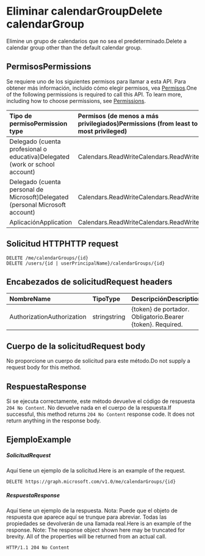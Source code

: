 # <a name="delete-calendargroup"></a><span data-ttu-id="a5cdc-101">Eliminar calendarGroup</span><span class="sxs-lookup"><span data-stu-id="a5cdc-101">Delete calendarGroup</span></span>

<span data-ttu-id="a5cdc-102">Elimine un grupo de calendarios que no sea el predeterminado.</span><span class="sxs-lookup"><span data-stu-id="a5cdc-102">Delete a calendar group other than the default calendar group.</span></span>

## <a name="permissions"></a><span data-ttu-id="a5cdc-103">Permisos</span><span class="sxs-lookup"><span data-stu-id="a5cdc-103">Permissions</span></span>

<span data-ttu-id="a5cdc-p101">Se requiere uno de los siguientes permisos para llamar a esta API. Para obtener más información, incluido cómo elegir permisos, vea [Permisos](../../../concepts/permissions_reference.md).</span><span class="sxs-lookup"><span data-stu-id="a5cdc-p101">One of the following permissions is required to call this API. To learn more, including how to choose permissions, see [Permissions](../../../concepts/permissions_reference.md).</span></span>

| <span data-ttu-id="a5cdc-106">Tipo de permiso</span><span class="sxs-lookup"><span data-stu-id="a5cdc-106">Permission type</span></span>                        | <span data-ttu-id="a5cdc-107">Permisos (de menos a más privilegiados)</span><span class="sxs-lookup"><span data-stu-id="a5cdc-107">Permissions (from least to most privileged)</span></span> |
| :------------------------------------- | :------------------------------------------ |
| <span data-ttu-id="a5cdc-108">Delegado (cuenta profesional o educativa)</span><span class="sxs-lookup"><span data-stu-id="a5cdc-108">Delegated (work or school account)</span></span>     | <span data-ttu-id="a5cdc-109">Calendars.ReadWrite</span><span class="sxs-lookup"><span data-stu-id="a5cdc-109">Calendars.ReadWrite</span></span>                         |
| <span data-ttu-id="a5cdc-110">Delegado (cuenta personal de Microsoft)</span><span class="sxs-lookup"><span data-stu-id="a5cdc-110">Delegated (personal Microsoft account)</span></span> | <span data-ttu-id="a5cdc-111">Calendars.ReadWrite</span><span class="sxs-lookup"><span data-stu-id="a5cdc-111">Calendars.ReadWrite</span></span>                         |
| <span data-ttu-id="a5cdc-112">Aplicación</span><span class="sxs-lookup"><span data-stu-id="a5cdc-112">Application</span></span>                            | <span data-ttu-id="a5cdc-113">Calendars.ReadWrite</span><span class="sxs-lookup"><span data-stu-id="a5cdc-113">Calendars.ReadWrite</span></span>                         |

## <a name="http-request"></a><span data-ttu-id="a5cdc-114">Solicitud HTTP</span><span class="sxs-lookup"><span data-stu-id="a5cdc-114">HTTP request</span></span>

<!-- { "blockType": "ignored" } -->

```http
DELETE /me/calendarGroups/{id}
DELETE /users/{id | userPrincipalName}/calendarGroups/{id}
```

## <a name="request-headers"></a><span data-ttu-id="a5cdc-115">Encabezados de solicitud</span><span class="sxs-lookup"><span data-stu-id="a5cdc-115">Request headers</span></span>

| <span data-ttu-id="a5cdc-116">Nombre</span><span class="sxs-lookup"><span data-stu-id="a5cdc-116">Name</span></span>          | <span data-ttu-id="a5cdc-117">Tipo</span><span class="sxs-lookup"><span data-stu-id="a5cdc-117">Type</span></span>   | <span data-ttu-id="a5cdc-118">Descripción</span><span class="sxs-lookup"><span data-stu-id="a5cdc-118">Description</span></span>               |
| :------------ | :----- | :------------------------ |
| <span data-ttu-id="a5cdc-119">Authorization</span><span class="sxs-lookup"><span data-stu-id="a5cdc-119">Authorization</span></span> | <span data-ttu-id="a5cdc-120">string</span><span class="sxs-lookup"><span data-stu-id="a5cdc-120">string</span></span> | <span data-ttu-id="a5cdc-p102">{token} de portador. Obligatorio.</span><span class="sxs-lookup"><span data-stu-id="a5cdc-p102">Bearer {token}. Required.</span></span> |

## <a name="request-body"></a><span data-ttu-id="a5cdc-123">Cuerpo de la solicitud</span><span class="sxs-lookup"><span data-stu-id="a5cdc-123">Request body</span></span>

<span data-ttu-id="a5cdc-124">No proporcione un cuerpo de solicitud para este método.</span><span class="sxs-lookup"><span data-stu-id="a5cdc-124">Do not supply a request body for this method.</span></span>

## <a name="response"></a><span data-ttu-id="a5cdc-125">Respuesta</span><span class="sxs-lookup"><span data-stu-id="a5cdc-125">Response</span></span>

<span data-ttu-id="a5cdc-p103">Si se ejecuta correctamente, este método devuelve el código de respuesta `204 No Content`. No devuelve nada en el cuerpo de la respuesta.</span><span class="sxs-lookup"><span data-stu-id="a5cdc-p103">If successful, this method returns `204 No Content` response code. It does not return anything in the response body.</span></span>

## <a name="example"></a><span data-ttu-id="a5cdc-128">Ejemplo</span><span class="sxs-lookup"><span data-stu-id="a5cdc-128">Example</span></span>

##### <a name="request"></a><span data-ttu-id="a5cdc-129">Solicitud</span><span class="sxs-lookup"><span data-stu-id="a5cdc-129">Request</span></span>

<span data-ttu-id="a5cdc-130">Aquí tiene un ejemplo de la solicitud.</span><span class="sxs-lookup"><span data-stu-id="a5cdc-130">Here is an example of the request.</span></span>

<!-- {
  "blockType": "request",
  "name": "delete_calendargroup"
}-->

```http
DELETE https://graph.microsoft.com/v1.0/me/calendarGroups/{id}
```

##### <a name="response"></a><span data-ttu-id="a5cdc-131">Respuesta</span><span class="sxs-lookup"><span data-stu-id="a5cdc-131">Response</span></span>

<span data-ttu-id="a5cdc-p104">Aquí tiene un ejemplo de la respuesta. Nota: Puede que el objeto de respuesta que aparece aquí se trunque para abreviar. Todas las propiedades se devolverán de una llamada real.</span><span class="sxs-lookup"><span data-stu-id="a5cdc-p104">Here is an example of the response. Note: The response object shown here may be truncated for brevity. All of the properties will be returned from an actual call.</span></span>

<!-- {
  "blockType": "response",
  "truncated": true
} -->

```http
HTTP/1.1 204 No Content
```

<!-- uuid: 8fcb5dbc-d5aa-4681-8e31-b001d5168d79
2015-10-25 14:57:30 UTC -->

<!-- {
  "type": "#page.annotation",
  "description": "Delete calendarGroup",
  "keywords": "",
  "section": "documentation",
  "tocPath": ""
}-->
